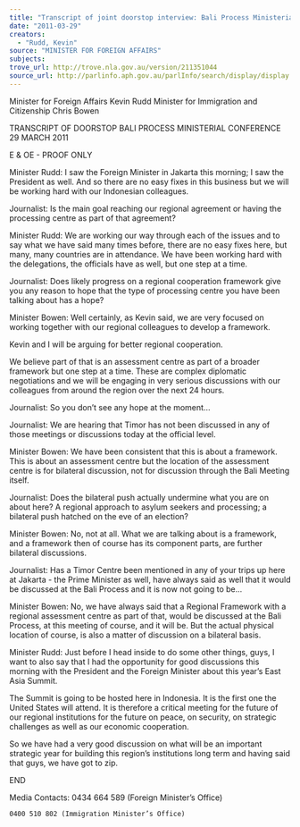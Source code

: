 ```yaml
---
title: "Transcript of joint doorstop interview: Bali Process Ministerial Conference, Brisbane: 29 March 2011"
date: "2011-03-29"
creators:
  - "Rudd, Kevin"
source: "MINISTER FOR FOREIGN AFFAIRS"
subjects:
trove_url: http://trove.nla.gov.au/version/211351044
source_url: http://parlinfo.aph.gov.au/parlInfo/search/display/display.w3p;query=Id%3A%22media/pressrel/690601%22
---
```


 

 Minister for Foreign Affairs Kevin Rudd  Minister for Immigration and Citizenship Chris Bowen   

 TRANSCRIPT OF DOORSTOP  BALI PROCESS MINISTERIAL CONFERENCE  29 MARCH 2011 

 E & OE - PROOF ONLY 

 Minister Rudd:   I saw the Foreign Minister in Jakarta this morning; I saw the President as  well. And so there are no easy fixes in this business but we will be working hard with our  Indonesian colleagues. 

 Journalist: Is the main goal reaching our regional agreement or having the processing centre  as part of that agreement? 

 Minister Rudd: We are working our way through each of the issues and to say what we have  said many times before, there are no easy fixes here, but many, many countries are in  attendance. We have been working hard with the delegations, the officials have as well, but  one step at a time. 

 Journalist: Does likely progress on a regional cooperation framework give you any reason to  hope that the type of processing centre you have been talking about has a hope? 

 Minister Bowen: Well certainly, as Kevin said, we are very focused on working together with  our regional colleagues to develop a framework. 

 Kevin and I will be arguing for better regional cooperation.   

 We believe part of that is an assessment centre as part of a broader framework but one step  at a time. These are complex diplomatic negotiations and we will be engaging in very serious  discussions with our colleagues from around the region over the next 24 hours.   

 Journalist: So you don’t see any hope at the moment... 

 Journalist: We are hearing that Timor has not been discussed in any of those meetings or  discussions today at the official level.  

 Minister Bowen: We have been consistent that this is about a framework. This is about an  assessment centre but the location of the assessment centre is for bilateral discussion, not  for discussion through the Bali Meeting itself. 

 Journalist: Does the bilateral push actually undermine what you are on about here? A  regional approach to asylum seekers and processing; a bilateral push hatched on the eve of  an election?  

 Minister Bowen: No, not at all.  What we are talking about is a framework, and a framework  then of course has its component parts, are further bilateral discussions. 

 Journalist:  Has a Timor Centre been mentioned in any of your trips up here at Jakarta - the  Prime Minister as well, have always said as well that it would be discussed at the Bali  Process and it is now not going to be... 

 Minister Bowen: No, we have always said that a Regional Framework with a regional  assessment centre as part of that, would be discussed at the Bali Process, at this meeting of  course, and it will be.  But the actual physical location of course, is also a matter of  discussion on a bilateral basis. 

 Minister Rudd: Just before I head inside to do some other things, guys, I want to also say  that I had the opportunity for good discussions this morning with the President and the  Foreign Minister about this year’s East Asia Summit.   

 The Summit is going to be hosted here in Indonesia. It is the first one the United States will  attend. It is therefore a critical meeting for the future of our regional institutions for the  future on peace, on security, on strategic challenges as well as our economic cooperation.  

 So we have had a very good discussion on what will be an important strategic year for  building this region’s institutions long term and having said that guys, we have got to zip.    

 END 

 

 Media Contacts:  0434 664 589 (Foreign Minister’s Office) 

    0400 510 802 (Immigration Minister’s Office) 

 

 

 

